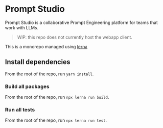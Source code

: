 # Prompt Studio

Prompt Studio is a collaborative Prompt Engineering platform for teams that work with LLMs.

> WIP: this repo does not currently host the webapp client.

This is a monorepo managed using [lerna](https://lerna.js.org/)

## Install dependencies

From the root of the repo, run `yarn install`.

### Build all packages

From the root of the repo, run `npx lerna run build`.

### Run all tests

From the root of the repo, run `npx lerna run test`.
